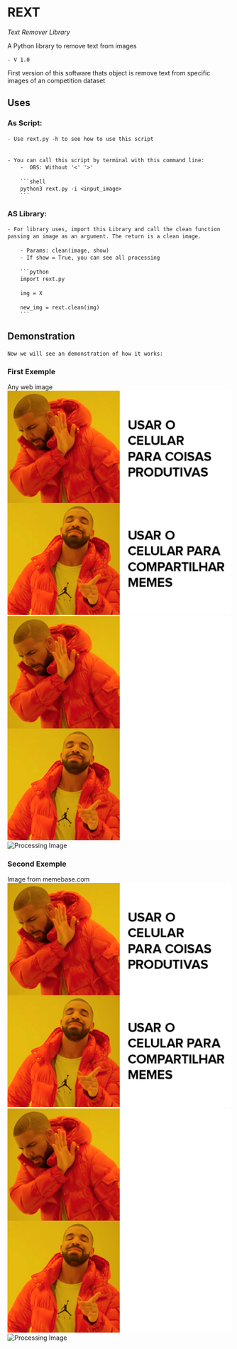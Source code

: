 # REXT

*Text Remover Library*


A Python library to remove text from images


    - V 1.0


First version of this software thats object is remove text from specific images of an competition dataset

## Uses

### As Script:
    - Use rext.py -h to see how to use this script


    - You can call this script by terminal with this command line:
        -  OBS: Without '<' '>'

        ```shell
        python3 rext.py -i <input_image>
        ```
        

### AS Library:
    - For library uses, import this Library and call the clean function passing an image as an argument. The return is a clean image.

        - Params: clean(image, show)
        - If show = True, you can see all processing

        ```python
        import rext.py

        img = X

        new_img = rext.clean(img)
        ```

## Demonstration
    Now we will see an demonstration of how it works:

### First Exemple
Any web image
    ![Original Image](/demonstration/ex1.png) 
    ![Final Image](/demonstration/new_ex1.png) 
    ![Processing Image](/demonstration/ex1_detais.png) 
    
### Second Exemple
Image from memebase.com
    ![Original Image](/demonstration/ex1.png) 
    ![Final Image](/demonstration/new_ex1.png) 
    ![Processing Image](/demonstration/ex1_detais.png) 